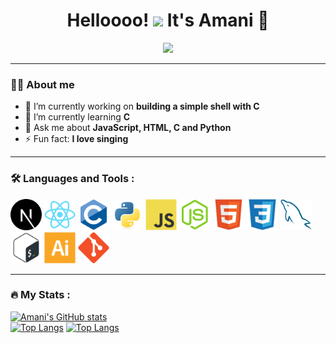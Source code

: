 <div align="center">
  <div>
    <h1> Helloooo! 
      <img src="https://media.giphy.com/media/hvRJCLFzcasrR4ia7z/giphy.gif" width="30px" />
      It's Amani 🙂
    </h1>
  </div>
  <img src="https://img.freepik.com/free-vector/programmer-work-with-working-day-symbols-flat-illustration_1284-60322.jpg?t=st=1668773727~exp=1668774327~hmac=b95f1e1520aa53d3f0063cac559ef1a5d74506ed23bc05ec58e6b66abecf85c0" >
</div>

<!--
**amanimavu/amanimavu** is a ✨ _special_ ✨ repository because its `README.md` (this file) appears on your GitHub profile.

Here are some ideas to get you started:
-->
----

### :man_technologist: About me
- 🔭 I’m currently working on **building a simple shell with C**
- 🌱 I’m currently learning **C**
- 💬 Ask me about **JavaScript, HTML, C and Python**
- ⚡ Fun fact: **I love singing**

---

### :hammer_and_wrench: Languages and Tools :
<div>
  <img src="https://github.com/devicons/devicon/blob/master/icons/nextjs/nextjs-original.svg" alt="java" title="nextjs" width="50" height="auto"/>
  <img src="https://github.com/devicons/devicon/blob/master/icons/react/react-original.svg" alt="react" title="react" width="50" height="auto"/>
  <img src="https://github.com/devicons/devicon/blob/master/icons/c/c-original.svg" alt="c" title="c" width="50" height="auto"/>
  <img src="https://github.com/devicons/devicon/blob/master/icons/python/python-original.svg" alt="python" title="python" width="50" height="auto" />
  <img src="https://github.com/devicons/devicon/blob/master/icons/javascript/javascript-original.svg" alt="javascript" title="javascript" width="50" height="auto">
  <img src="https://github.com/devicons/devicon/blob/master/icons/nodejs/nodejs-original.svg" alt="nodejs" title="nodejs" width="50" height="auto">
  <img src="https://github.com/devicons/devicon/blob/master/icons/html5/html5-original.svg" alt="html" title="html" width="50" height="auto" />
  <img src="https://github.com/devicons/devicon/blob/master/icons/css3/css3-original.svg" alt="css" title="css" width="50" height="auto" />
  <img src="https://github.com/devicons/devicon/blob/master/icons/mysql/mysql-original.svg" alt="mysql" title="mysql" width="50" height="auto" />
  <img src="https://github.com/devicons/devicon/blob/master/icons/bash/bash-original.svg" alt="bash" title="bash" width="50" height="auto" />
  <img src="https://github.com/devicons/devicon/blob/master/icons/illustrator/illustrator-plain.svg" alt="illustrator" title="illustrator" width="50" height="auto" />
  <img src="https://github.com/devicons/devicon/blob/master/icons/git/git-original.svg" alt="git" title="git" width="50" height="auto" />
</div>

---

### :fire: My Stats :
[![Amani's GitHub stats](https://github-readme-stats.vercel.app/api?username=amanimavu&show_icons=true&theme=radical#gh-dark-mode-only)](https://github.com/anuraghazra/github-readme-stats)
<br />
[![Top Langs](https://github-readme-stats.vercel.app/api/top-langs/?username=amanimavu&layout=compact&theme=radical#gh-dark-mode-only)](https://github.com/anuraghazra/github-readme-stats)
[![Top Langs](https://github-readme-stats.vercel.app/api/top-langs/?username=amanimavu&layout=compact&theme=radical#gh-light-mode-only)](https://github.com/anuraghazra/github-readme-stats)
